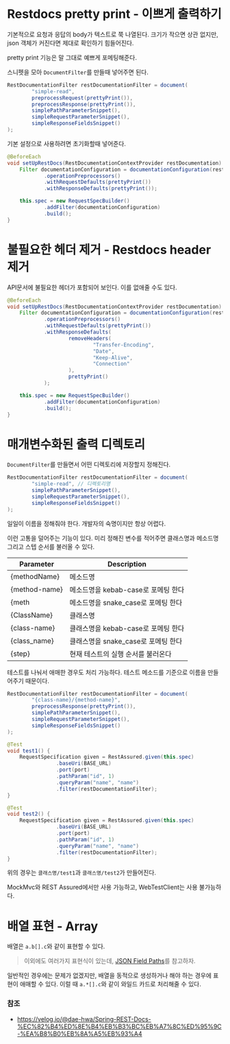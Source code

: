 # Restdocs pretty print - 이쁘게 출력하기

기본적으로 요청과 응답의 body가 텍스트로 쭉 나열된다. 크기가 작으면 상관 없지만, json 객체가 커진다면 제대로 확인하기 힘들어진다.

pretty print 기능은 말 그대로 예쁘게 포메팅해준다.

스니펫을 모아 `DocumentFilter`를 만들때 넣어주면 된다.

```java
RestDocumentationFilter restDocumentationFilter = document(
        "simple-read",
    	preprocessRequest(prettyPrint()),
        preprocessResponse(prettyPrint()),
        simplePathParameterSnippet(),
        simpleRequestParameterSnippet(),
        simpleResponseFieldsSnippet()
);
```

기본 설정으로 사용하려면 초기화할때 넣어준다.

```java
@BeforeEach
void setUpRestDocs(RestDocumentationContextProvider restDocumentation) {
    Filter documentationConfiguration = documentationConfiguration(restDocumentation)
            .operationPreprocessors()
            .withRequestDefaults(prettyPrint())
            .withResponseDefaults(prettyPrint());

    this.spec = new RequestSpecBuilder()
            .addFilter(documentationConfiguration)
            .build();
}
```



# 불필요한 헤더 제거 - Restdocs header 제거 

API문서에 불필요한 헤더가 포함되어 보인다. 이를 없애줄 수도 있다.

```java
@BeforeEach
void setUpRestDocs(RestDocumentationContextProvider restDocumentation) {
    Filter documentationConfiguration = documentationConfiguration(restDocumentation)
            .operationPreprocessors()
            .withRequestDefaults(prettyPrint())
            .withResponseDefaults(
                    removeHeaders(
                            "Transfer-Encoding",
                            "Date",
                            "Keep-Alive",
                            "Connection"
                    ),
                    prettyPrint()
            );

    this.spec = new RequestSpecBuilder()
            .addFilter(documentationConfiguration)
            .build();
}
```



# 매개변수화된 출력 디렉토리

`DocumentFilter`를 만들면서 어떤 디렉토리에 저장할지 정해진다.

```java
RestDocumentationFilter restDocumentationFilter = document(
        "simple-read", // 디렉토리명
        simplePathParameterSnippet(),
        simpleRequestParameterSnippet(),
        simpleResponseFieldsSnippet()
);
```

일일이 이름을 정해줘야 한다. 개발자의 숙명이지만 항상 어렵다.

이런 고통을 덜어주는 기능이 있다. 미리 정해진 변수를 적어주면 클래스명과 메소드명 그리고 스텝 순서를 불러올 수 있다.

| Parameter     | Description                         |
| ------------- | ----------------------------------- |
| {methodName}  | 메소드명                            |
| {method-name} | 메소드명을 kebab-case로 포메팅 한다 |
| {meth         | 메소드명을 snake_case로 포메팅 한다 |
| {ClassName}   | 클래스명                            |
| {class-name}  | 클래스명을 kebab-case로 포메팅 한다 |
| {class_name}  | 클래스명을 snake_case로 포메팅 한다 |
| {step}        | 현재 테스트의 실행 순서를 불러온다  |

테스트를 나눠서 애매한 경우도 처리 가능하다. 테스트 메소드를 기준으로 이름을 만들어주기 때문이다.

```java
RestDocumentationFilter restDocumentationFilter = document(
        "{class-name}/{method-name}",
        preprocessResponse(prettyPrint()),
        simplePathParameterSnippet(),
        simpleRequestParameterSnippet(),
        simpleResponseFieldsSnippet()
);

@Test
void test1() {
    RequestSpecification given = RestAssured.given(this.spec)
                .baseUri(BASE_URL)
                .port(port)
                .pathParam("id", 1)
                .queryParam("name", "name")
                .filter(restDocumentationFilter);
}

@Test
void test2() {
    RequestSpecification given = RestAssured.given(this.spec)
                .baseUri(BASE_URL)
                .port(port)
                .pathParam("id", 1)
                .queryParam("name", "name")
                .filter(restDocumentationFilter);
}
```

위의 경우는 `클래스명/test1`과 `클래스명/test2`가 만들어진다.

MockMvc와 REST Assured에서만 사용 가능하고, WebTestClient는 사용 불가능하다.



# 배열 표현 - Array

배열은 `a.b[].c`와 같이 표현할 수 있다.

> 이외에도 여러가지 표현식이 있는데, [JSON Field Paths](https://docs.spring.io/spring-restdocs/docs/current/reference/html5/#documenting-your-api-request-response-payloads-fields-json-field-paths)를 참고하자.

일반적인 경우에는 문제가 없겠지만, 배열을 동적으로 생성하거나 해야 하는 경우에 표현이 애매할 수 있다. 이럴 때 `a.*[].c`와 같이 와일드 카드로 처리해줄 수 있다.





### 참조

* https://velog.io/@dae-hwa/Spring-REST-Docs-%EC%82%B4%ED%8E%B4%EB%B3%BC%EB%A7%8C%ED%95%9C-%EA%B8%B0%EB%8A%A5%EB%93%A4